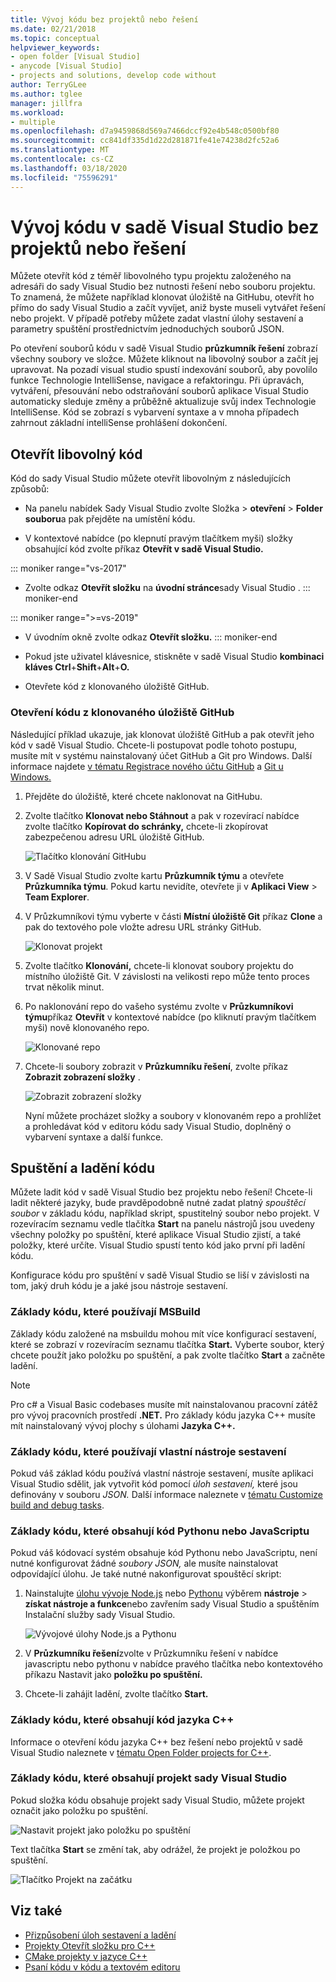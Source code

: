 ```yaml
---
title: Vývoj kódu bez projektů nebo řešení
ms.date: 02/21/2018
ms.topic: conceptual
helpviewer_keywords:
- open folder [Visual Studio]
- anycode [Visual Studio]
- projects and solutions, develop code without
author: TerryGLee
ms.author: tglee
manager: jillfra
ms.workload:
- multiple
ms.openlocfilehash: d7a9459868d569a7466dccf92e4b548c0500bf80
ms.sourcegitcommit: cc841df335d1d22d281871fe41e74238d2fc52a6
ms.translationtype: MT
ms.contentlocale: cs-CZ
ms.lasthandoff: 03/18/2020
ms.locfileid: "75596291"
---
```

# <a name="develop-code-in-visual-studio-without-projects-or-solutions"></a>Vývoj kódu v sadě Visual Studio bez projektů nebo řešení

Můžete otevřít kód z téměř libovolného typu projektu založeného na adresáři do sady Visual Studio bez nutnosti řešení nebo souboru projektu. To znamená, že můžete například klonovat úložiště na GitHubu, otevřít ho přímo do sady Visual Studio a začít vyvíjet, aniž byste museli vytvářet řešení nebo projekt. V případě potřeby můžete zadat vlastní úlohy sestavení a parametry spuštění prostřednictvím jednoduchých souborů JSON.

Po otevření souborů kódu v sadě Visual Studio **průzkumník řešení** zobrazí všechny soubory ve složce. Můžete kliknout na libovolný soubor a začít jej upravovat. Na pozadí visual studio spustí indexování souborů, aby povolilo funkce Technologie IntelliSense, navigace a refaktoringu. Při úpravách, vytváření, přesouvání nebo odstraňování souborů aplikace Visual Studio automaticky sleduje změny a průběžně aktualizuje svůj index Technologie IntelliSense. Kód se zobrazí s vybarvení syntaxe a v mnoha případech zahrnout základní intelliSense prohlášení dokončení.

## <a name="open-any-code"></a>Otevřít libovolný kód

Kód do sady Visual Studio můžete otevřít libovolným z následujících způsobů:

- Na panelu nabídek Sady Visual Studio zvolte Složka > **otevření** > **Folder** **souboru**a pak přejděte na umístění kódu.

- V kontextové nabídce (po klepnutí pravým tlačítkem myši) složky obsahující kód zvolte příkaz **Otevřít v sadě Visual Studio.**

::: moniker range="vs-2017"
- Zvolte odkaz **Otevřít složku** na **úvodní stránce**sady Visual Studio .
::: moniker-end

::: moniker range=">=vs-2019"
- V úvodním okně zvolte odkaz **Otevřít složku.**
::: moniker-end

- Pokud jste uživatel klávesnice, stiskněte v sadě Visual Studio **kombinaci kláves Ctrl**+**Shift**+**Alt**+**O.**

- Otevřete kód z klonovaného úložiště GitHub.

### <a name="to-open-code-from-a-cloned-github-repo"></a>Otevření kódu z klonovaného úložiště GitHub

Následující příklad ukazuje, jak klonovat úložiště GitHub a pak otevřít jeho kód v sadě Visual Studio. Chcete-li postupovat podle tohoto postupu, musíte mít v systému nainstalovaný účet GitHub a Git pro Windows. Další informace najdete [v tématu Registrace nového účtu GitHub](https://help.github.com/articles/signing-up-for-a-new-github-account/) a [Git u Windows.](https://git-for-windows.github.io/)

1. Přejděte do úložiště, které chcete naklonovat na GitHubu.

1. Zvolte tlačítko **Klonovat nebo Stáhnout** a pak v rozevírací nabídce zvolte tlačítko **Kopírovat do schránky,** chcete-li zkopírovat zabezpečenou adresu URL úložiště GitHub.

   ![Tlačítko klonování GitHubu](./media/VSIDE_Code_Clone.png)

1. V Sadě Visual Studio zvolte kartu **Průzkumník týmu** a otevřete **Průzkumníka týmu**. Pokud kartu nevidíte, otevřete ji v **Aplikaci View** > **Team Explorer**.

1. V Průzkumníkovi týmu vyberte v části **Místní úložiště Git** příkaz **Clone** a pak do textového pole vložte adresu URL stránky GitHub.

   ![Klonovat projekt](./media/VSIDE_Code_Clone2.png)

1. Zvolte tlačítko **Klonování,** chcete-li klonovat soubory projektu do místního úložiště Git. V závislosti na velikosti repo může tento proces trvat několik minut.

1. Po naklonování repo do vašeho systému zvolte v **Průzkumníkovi týmu**příkaz **Otevřít** v kontextové nabídce (po kliknutí pravým tlačítkem myši) nově klonovaného repo.

   ![Klonované repo](./media/VSIDE_Code_Clone3.png)

1. Chcete-li soubory zobrazit v **Průzkumníku řešení**, zvolte příkaz **Zobrazit zobrazení složky** .

   ![Zobrazit zobrazení složky](./media/VSIDE_Code_Clone3_show.png)

   Nyní můžete procházet složky a soubory v klonovaném repo a prohlížet a prohledávat kód v editoru kódu sady Visual Studio, doplněný o vybarvení syntaxe a další funkce.

## <a name="run-and-debug-your-code"></a>Spuštění a ladění kódu

Můžete ladit kód v sadě Visual Studio bez projektu nebo řešení! Chcete-li ladit některé jazyky, bude pravděpodobně nutné zadat platný *spouštěcí soubor* v základu kódu, například skript, spustitelný soubor nebo projekt. V rozevíracím seznamu vedle tlačítka **Start** na panelu nástrojů jsou uvedeny všechny položky po spuštění, které aplikace Visual Studio zjistí, a také položky, které určíte. Visual Studio spustí tento kód jako první při ladění kódu.

Konfigurace kódu pro spuštění v sadě Visual Studio se liší v závislosti na tom, jaký druh kódu je a jaké jsou nástroje sestavení.

### <a name="codebases-that-use-msbuild"></a>Základy kódu, které používají MSBuild

Základy kódu založené na msbuildu mohou mít více konfigurací sestavení, které se zobrazí v rozevíracím seznamu tlačítka **Start.** Vyberte soubor, který chcete použít jako položku po spuštění, a pak zvolte tlačítko **Start** a začněte ladění.

> [!NOTE]
> Pro c# a Visual Basic codebases musíte mít nainstalovanou pracovní zátěž pro vývoj pracovních prostředí **.NET.** Pro základy kódu jazyka C++ musíte mít nainstalovaný vývoj plochy s úlohami **Jazyka C++.**

### <a name="codebases-that-use-custom-build-tools"></a>Základy kódu, které používají vlastní nástroje sestavení

Pokud váš základ kódu používá vlastní nástroje sestavení, musíte aplikaci Visual Studio sdělit, jak vytvořit kód pomocí *úloh sestavení,* které jsou definovány v souboru *JSON.* Další informace naleznete v [tématu Customize build and debug tasks](../ide/customize-build-and-debug-tasks-in-visual-studio.md).

### <a name="codebases-that-contain-python-or-javascript-code"></a>Základy kódu, které obsahují kód Pythonu nebo JavaScriptu

Pokud váš kódovací systém obsahuje kód Pythonu nebo JavaScriptu, není nutné konfigurovat žádné *soubory JSON,* ale musíte nainstalovat odpovídající úlohu. Je také nutné nakonfigurovat spouštěcí skript:

1. Nainstalujte [úlohu vývoje Node.js](https://visualstudio.microsoft.com/vs/node-js/) nebo [Pythonu](https://visualstudio.microsoft.com/vs/python/) výběrem **nástroje** > **získat nástroje a funkce**nebo zavřením sady Visual Studio a spuštěním Instalační služby sady Visual Studio.

   ![Vývojové úlohy Node.js a Pythonu](media/python_nodejs_workloads.png)

1. V **Průzkumníku řešení**zvolte v Průzkumníku řešení v nabídce javascriptu nebo pythonu v nabídce pravého tlačítka nebo kontextového příkazu Nastavit jako **položku po spuštění.**

1. Chcete-li zahájit ladění, zvolte tlačítko **Start.**

### <a name="codebases-that-contain-c-code"></a>Základy kódu, které obsahují kód jazyka C++

Informace o otevření kódu jazyka C++ bez řešení nebo projektů v sadě Visual Studio naleznete v [tématu Open Folder projects for C++](/cpp/build/open-folder-projects-cpp).

### <a name="codebases-that-contain-a-visual-studio-project"></a>Základy kódu, které obsahují projekt sady Visual Studio

Pokud složka kódu obsahuje projekt sady Visual Studio, můžete projekt označit jako položku po spuštění.

![Nastavit projekt jako položku po spuštění](media/customize-set-project-as-startup-item.png)

Text tlačítka **Start** se změní tak, aby odrážel, že projekt je položkou po spuštění.

![Tlačítko Projekt na začátku](media/customize-start-button-project.png)

## <a name="see-also"></a>Viz také

- [Přizpůsobení úloh sestavení a ladění](../ide/customize-build-and-debug-tasks-in-visual-studio.md)
- [Projekty Otevřít složku pro C++](/cpp/build/open-folder-projects-cpp)
- [CMake projekty v jazyce C++](/cpp/build/cmake-projects-in-visual-studio)
- [Psaní kódu v kódu a textovém editoru](../ide/writing-code-in-the-code-and-text-editor.md)
